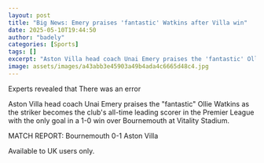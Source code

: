 ```yaml
---
layout: post
title: "Big News: Emery praises 'fantastic' Watkins after Villa win"
date: 2025-05-10T19:44:50
author: "badely"
categories: [Sports]
tags: []
excerpt: "Aston Villa head coach Unai Emery praises the 'fantastic' Ollie Watkins as the striker becomes the club's all-time leading scorer in the Premier Leagu"
image: assets/images/a43abb3e45903a49b4ada4c6665d48c4.jpg
---
```


Experts revealed that There was an error

Aston Villa head coach Unai Emery praises the "fantastic" Ollie Watkins as the striker becomes the club's all-time leading scorer in the Premier League with the only goal in a 1-0 win over Bournemouth at Vitality Stadium.

MATCH REPORT: Bournemouth 0-1 Aston Villa

Available to UK users only.

